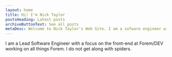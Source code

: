 ```yaml
---
layout: home
title: Hi! I'm Nick Taylor
postsHeading: Latest posts
archiveButtonText: See all posts
metaDesc: Welcome to Nick Taylor's Web Site. I am a sofware engineer with a focus on the front-end.
---
```


I am a Lead Software Engineer with a focus on the front-end at Forem/DEV working on all things Forem. I do not get along with spiders.
